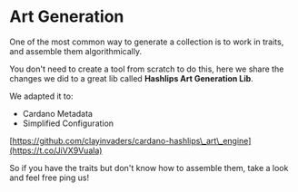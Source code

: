 # Art Generation

One of the most common way to generate a collection is to work in traits, and assemble them algorithmically.

You don't need to create a tool from scratch to do this, here we share the changes we did to a great lib called **Hashlips Art Generation Lib**.

We adapted it to:

* Cardano Metadata
* Simplified Configuration&#x20;

[https://github.com/clayinvaders/cardano-hashlips\_art\_engine](https://t.co/JiVX9Vuala)

So if you have the traits but don't know how to assemble them, take a look and feel free ping us!&#x20;
